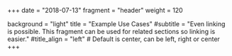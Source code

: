 +++
date = "2018-07-13"
fragment = "header"
weight = 120

background = "light"
title = "Example Use Cases"
#subtitle = "Even linking is possible. This fragment can be used for related sections so linking is easier."
#title_align = "left" # Default is center, can be left, right or center
+++
